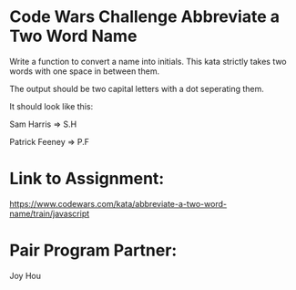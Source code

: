 # Code Wars Challenge Abbreviate a Two Word Name

Write a function to convert a name into initials. This kata strictly takes two words with one space in between them.

The output should be two capital letters with a dot seperating them.

It should look like this:

Sam Harris => S.H

Patrick Feeney => P.F


# Link to Assignment:

https://www.codewars.com/kata/abbreviate-a-two-word-name/train/javascript

# Pair Program Partner:

Joy Hou
